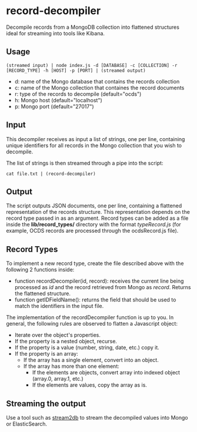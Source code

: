 # record-decompiler

Decompile records from a MongoDB collection into flattened structures ideal for streaming into tools like Kibana.

## Usage

    (streamed input) | node index.js -d [DATABASE] -c [COLLECTION] -r [RECORD_TYPE] -h [HOST] -p [PORT] | (streamed output)

- d: name of the Mongo database that contains the records collection
- c: name of the Mongo collection that containes the record documents
- r: type of the records to decompile (default="ocds")
- h: Mongo host (default="localhost")
- p: Mongo port (default="27017")

## Input

This decompiler receives as input a list of strings, one per line, containing unique identifiers for all records in the Mongo collection that you wish to decompile.

The list of strings is then streamed through a pipe into the script:

    cat file.txt | (record-decompiler)

## Output

The script outputs JSON documents, one per line, containing a flattened representation of the records structure. This representation depends on the record type passed in as an argument. Record types can be added as a file inside the **lib/record_types/** directory with the format *typeRecord.js* (for example, OCDS records are processed through the ocdsRecord.js file).

## Record Types

To implement a new record type, create the file described above with the following 2 functions inside:

- function recordDecompiler(id, record): receives the current line being processed as *id* and the record retrieved from Mongo as *record*. Returns the flattened structure.
- function getIDFieldName(): returns the field that should be used to match the identifiers in the input file.

The implementation of the recordDecompiler function is up to you. In general, the following rules are observed to flatten a Javascript object:

- Iterate over the object's properties.
- If the property is a nested object, recurse.
- If the property is a value (number, string, date, etc.) copy it.
- If the property is an array:
    - If the array has a single element, convert into an object.
    - If the array has more than one element:
        - If the elements are objects, convert array into indexed object (array.0, array.1, etc.)
        - If the elements are values, copy the array as is.

## Streaming the output

Use a tool such as [stream2db](http://gitlab.rindecuentas.org/equipo-qqw/stream2db/) to stream the decompiled values into Mongo or ElasticSearch.
